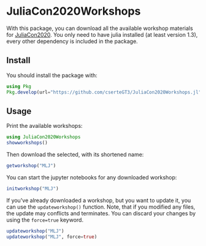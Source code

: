 # JuliaCon2020Workshops

With this package, you can download all the available workshop materials for [JuliaCon2020](https://juliacon.org/2020/).
You only need to have julia installed (at least version 1.3), every other dependency is included in the package.

## Install

You should install the package with:

```julia
using Pkg
Pkg.develop(url="https://github.com/cserteGT3/JuliaCon2020Workshops.jl")
```

## Usage

Print the available workshops:

```julia
using JuliaCon2020Workshops
showworkshops()
```

Then download the selected, with its shortened name:

```julia
getworkshop("MLJ")
```

You can start the jupyter notebooks for any downloaded workshop:

```julia
initworkshop("MLJ")
```

If you've already downloaded a workshop, but you want to update it, you can use the `updateworkshop()` function.
Note, that if you modified any files, the update may conflicts and terminates.
You can discard your changes by using the `force=true` keyword.

```julia
updateworkshop("MLJ")
updateworkshop("MLJ", force=true)
```
